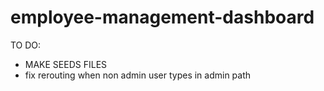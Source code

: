 # employee-management-dashboard

TO DO: 
- MAKE SEEDS FILES
- fix rerouting when non admin user types in admin path